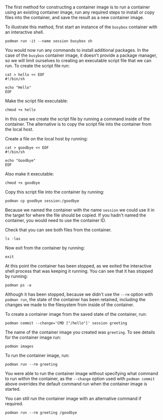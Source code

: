 The first method for constructing a container image is to run a container using an existing container image, run any required steps to install or copy files into the container, and save the result as a new container image.

To illustrate this method, first start an instance of the `busybox` container with an interactive shell.

```execute
podman run -it --name session busybox sh
```

You would now run any commands to install additional packages. In the case of the `busybox` container image, it doesn't provide a package manager, so we will limit ourselves to creating an executable script file that we can run. To create the script file run:

```execute
cat > hello << EOF
#!/bin/sh

echo "Hello"
EOF
```

Make the script file executable:

```execute
chmod +x hello
```

In this case we create the script file by running a command inside of the container. The alternative is to copy the script file into the container from the local host.

Create a file on the local host by running:

```execute-2
cat > goodbye << EOF
#!/bin/sh

echo "Goodbye"
EOF
```

Also make it executable:

```execute-2
chmod +x goodbye
```

Copy this script file into the container by running:

```execute-2
podman cp goodbye session:/goodbye
```

Because we named the container with the name `session` we could use it in the target for where the file should be copied. If you hadn't named the container, you would need to use the container ID.

Check that you can see both files from the container.

```execute
ls -las
```

Now exit from the container by running:

```execute
exit
```

At this point the container has been stopped, as we exited the interactive shell process that was keeping it running. You can see that it has stopped by running:

```execute
podman ps -a
```

Although it has been stopped, because we didn't use the `--rm` option with `podman run`, the state of the container has been retained, including the changes we made to the filesystem from inside of the container.

To create a container image from the saved state of the container, run:

```execute
podman commit --change='CMD ["/hello"]' session greeting
```

The name of the container image you created was `greeting`. To see details for the container image run:

```execute
podman images
```

To run the container image, run:

```execute
podman run --rm greeting
```

You were able to run the container image without specifying what command to run within the container, as the `--change` option used with `podman commit` above overrides the default command run when the container image is started.

You can still run the container image with an alternative command if required.

```execute
podman run --rm greeting /goodbye
```
